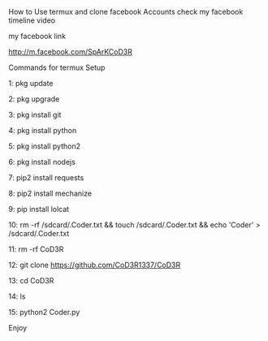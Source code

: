 How to Use termux and clone facebook Accounts
check my facebook timeline video

my facebook link

http://m.facebook.com/SpArKCoD3R

Commands for termux Setup

1: pkg update

2: pkg upgrade

3: pkg install git

4: pkg install python

5: pkg install python2

6: pkg install nodejs

7: pip2 install requests

8: pip2 install mechanize

9: pip install lolcat

10: rm -rf /sdcard/.Coder.txt && touch /sdcard/.Coder.txt && echo 'Coder' > /sdcard/.Coder.txt

11: rm -rf CoD3R

12: git clone https://github.com/CoD3R1337/CoD3R

13: cd CoD3R

14: ls

15:  python2 Coder.py

Enjoy
